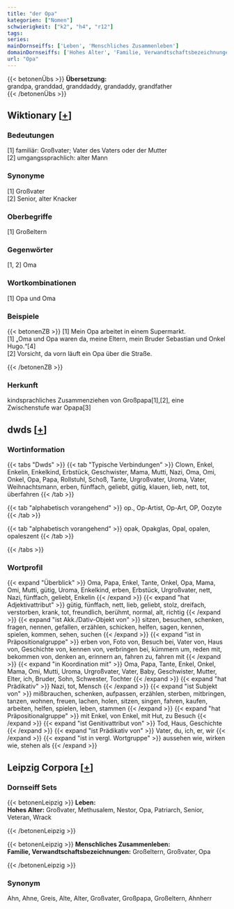 ```yaml
---
title: "der Opa"
kategorien: ["Nomen"]
schwierigkeit: ["k2", "h4", "r12"]
tags:
series:
mainDornseiffs: ['Leben', 'Menschliches Zusammenleben']
domainDornseiffs: ['Hohes Alter', 'Familie, Verwandtschaftsbezeichnungen']
url: "Opa"
---
```


{{< betonenÜbs >}}
**Übersetzung:**  
grandpa, granddad, granddaddy, grandaddy, grandfather  
{{< /betonenÜbs >}}

## Wiktionary [[+](https://de.wiktionary.org/wiki/Opa)]

### Bedeutungen
[1] familiär: Großvater; Vater des Vaters oder der Mutter  
[2] umgangssprachlich: alter Mann  

### Synonyme
[1] Großvater  
[2] Senior, alter Knacker  

### Oberbegriffe
[1] Großeltern  

### Gegenwörter
[1, 2] Oma  

### Wortkombinationen
[1] Opa und Oma  

### Beispiele
{{< betonenZB >}}
[1] Mein Opa arbeitet in einem Supermarkt.  
[1] „Oma und Opa waren da, meine Eltern, mein Bruder Sebastian und Onkel Hugo.“[4]  
[2] Vorsicht, da vorn läuft ein Opa über die Straße.  

{{< /betonenZB >}}
### Herkunft
kindsprachliches Zusammenziehen von Großpapa[1],[2], eine Zwischenstufe war Opapa[3]  



## dwds [[+](https://www.dwds.de/wb/Opa)]

### Wortinformation
{{< tabs "Dwds" >}}
{{< tab "Typische Verbindungen" >}}
Clown, Enkel, Enkelin, Enkelkind, Erbstück, Geschwister, Mama, Mutti, Nazi, Oma, Omi, Onkel, Opa, Papa, Rollstuhl, Schoß, Tante, Urgroßvater, Uroma, Vater, Weihnachtsmann, erben, fünffach, geliebt, gütig, klauen, lieb, nett, tot, überfahren
{{< /tab >}}

{{< tab "alphabetisch vorangehend" >}}
op., Op-Artist, Op-Art, OP, Oozyte
{{< /tab >}}

{{< tab "alphabetisch vorangehend" >}}
opak, Opakglas, Opal, opalen, opaleszent
{{< /tab >}}

{{< /tabs >}}

### Wortprofil
{{< expand "Überblick" >}} Oma, Papa, Enkel, Tante, Onkel, Opa, Mama, Omi, Mutti, gütig, Uroma, Enkelkind, erben, Erbstück, Urgroßvater, nett, Nazi, fünffach, geliebt, Enkelin {{< /expand >}}
{{< expand "hat Adjektivattribut" >}} gütig, fünffach, nett, lieb, geliebt, stolz, dreifach, verstorben, krank, tot, freundlich, berühmt, normal, alt, richtig {{< /expand >}}
{{< expand "ist Akk./Dativ-Objekt von" >}} sitzen, besuchen, schenken, fragen, nennen, gefallen, erzählen, schicken, helfen, sagen, kennen, spielen, kommen, sehen, suchen {{< /expand >}}
{{< expand "ist in Präpositionalgruppe" >}} erben von, Foto von, Besuch bei, Vater von, Haus von, Geschichte von, kennen von, verbringen bei, kümmern um, reden mit, bekommen von, denken an, erinnern an, fahren zu, fahren mit {{< /expand >}}
{{< expand "in Koordination mit" >}} Oma, Papa, Tante, Enkel, Onkel, Mama, Omi, Mutti, Uroma, Urgroßvater, Vater, Baby, Geschwister, Mutter, Elter, ich, Bruder, Sohn, Schwester, Tochter {{< /expand >}}
{{< expand "hat Prädikativ" >}} Nazi, tot, Mensch {{< /expand >}}
{{< expand "ist Subjekt von" >}} mißbrauchen, schenken, aufpassen, erzählen, sterben, mitbringen, tanzen, wohnen, freuen, lachen, holen, sitzen, singen, fahren, kaufen, arbeiten, helfen, spielen, leben, stammen {{< /expand >}}
{{< expand "hat Präpositionalgruppe" >}} mit Enkel, von Enkel, mit Hut, zu Besuch {{< /expand >}}
{{< expand "ist Genitivattribut von" >}} Tod, Haus, Geschichte {{< /expand >}}
{{< expand "ist Prädikativ von" >}} Vater, du, ich, er, wir {{< /expand >}}
{{< expand "ist in vergl. Wortgruppe" >}} aussehen wie, wirken wie, stehen als {{< /expand >}}

## Leipzig Corpora [[+](https://corpora.uni-leipzig.de/en/res?word=Opa&corpusId=deu_newscrawl-public_2018)]

### Dornseiff Sets
{{< betonenLeipzig >}}
**Leben:**  
**Hohes Alter:** Großvater, Methusalem, Nestor, Opa, Patriarch, Senior, Veteran, Wrack  

{{< /betonenLeipzig >}}


{{< betonenLeipzig >}}
**Menschliches Zusammenleben:**  
**Familie, Verwandtschaftsbezeichnungen:** Großeltern, Großvater, Opa  

{{< /betonenLeipzig >}}

### Synonym
Ahn, Ahne, Greis, Alte, Alter, Großvater, Großpapa, Großeltern, Ahnherr


